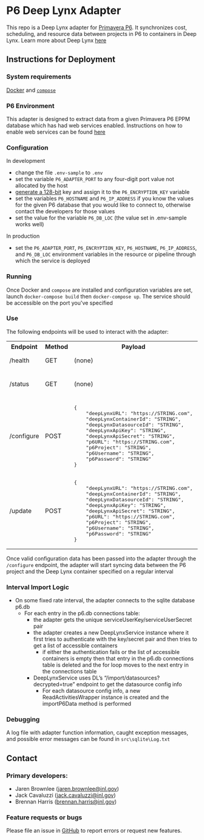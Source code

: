 # P6 Deep Lynx Adapter

This repo is a Deep Lynx adapter for [Primavera P6](https://www.oracle.com/industries/construction-engineering/primavera-p6/). It synchronizes cost, scheduling, and resource data between projects in P6 to containers in Deep Lynx. Learn more about Deep Lynx [here](https://github.com/idaholab/Deep-Lynx/wiki)

## Instructions for Deployment
### System requirements
[Docker](https://docs.docker.com/get-docker/) and [`compose`](https://docs.docker.com/compose/)

### P6 Environment
This adapter is designed to extract data from a given Primavera P6 EPPM database which has had web services enabled. Instructions on how to enable web services can be found [here](https://docs.oracle.com/cd/F37125_01/English/Integration_Documentation/p6_eppm_web_services_programming/helpmain.htm?toc.htm?34309.htm)

### Configuration
In development
- change the file `.env-sample` to `.env`
- set the variable `P6_ADAPTER_PORT` to any four-digit port value not allocated by the host
- [generate a 128-bit](https://www.ibm.com/docs/en/imdm/12.0?topic=encryption-generating-aes-keys-password) key and assign it to the `P6_ENCRYPTION_KEY` variable
- set the variables `P6_HOSTNAME` and `P6_IP_ADDRESS` if you know the values for the given P6 database that you would like to connect to, otherwise contact the developers for those values
- set the value for the variable `P6_DB_LOC` (the value set in .env-sample works well)

In production
- set the `P6_ADAPTER_PORT`, `P6_ENCRYPTION_KEY`, `P6_HOSTNAME`, `P6_IP_ADDRESS`, and `P6_DB_LOC` environment variables in the resource or pipeline through which the service is deployed

### Running
Once Docker and `compose` are installed and configuration variables are set, launch `docker-compose build` then `docker-compose up`. The service should be accessible on the port you've specified

### Use
The following endpoints will be used to interact with the adapter:

<table>
    <tr>
        <th>Endpoint</th><th>Method</th><th>Payload</th><th>Response</th>
    </tr>
    <tr>
        <td>/health</td><td>GET</td><td>(none)</td><td><pre>200 "OK"</pre></td>
    </tr>
    <tr>
        <td>/status</td><td>GET</td><td>(none)</td><td>
            <pre>{
    "connectionActive": "true|false"
}</pre>
        </td>
    </tr>
    <tr>
        <td>/configure</td><td>POST</td><td>
            <pre>{
    "deepLynxURL": "https://STRING.com",
    "deepLynxContainerId": "STRING",
    "deepLynxDatasourceId": "STRING",
    "deepLynxApiKey": "STRING",
    "deepLynxApiSecret": "STRING",
    "p6URL": "https://STRING.com",
    "p6Project": "STRING",
    "p6Username": "STRING",
    "p6Password": "STRING"
}</pre>
        </td><td>
            <pre>{
    "sql_migration_success": "true|false",
    "sql_configuration_success": "true|false"
}</pre>
        </td>
    </tr>
    <tr>
        <td>/update</td><td>POST</td><td>
            <pre>{
    "deepLynxURL": "https://STRING.com",
    "deepLynxContainerId": "STRING",
    "deepLynxDatasourceId": "STRING",
    "deepLynxApiKey": "STRING",
    "deepLynxApiSecret": "STRING",
    "p6URL": "https://STRING.com",
    "p6Project": "STRING",
    "p6Username": "STRING",
    "p6Password": "STRING"
}</pre>
        </td><td>
            <pre>{
    "sql_migration_success": "true|false",
    "sql_configuration_success": "true|false"
}</pre>
        </td>
    </tr>

<table>

Once valid configuration data has been passed into the adapter through the `/configure` endpoint, the adapter will start syncing data between the P6 project and the Deep Lynx container specified on a regular interval
    
### Interval Import Logic
- On some fixed rate interval, the adapter connects to the sqlite database p6.db
  - For each entry in the p6.db connections table:
    - the adapter gets the unique serviceUserKey/serviceUserSecret pair
    - the adapter creates a new DeepLynxService instance where it first tries to authenticate with the key/secret pair and then tries to get a list of accessible containers
      - if either the authentication fails or the list of accessible containers is empty then that entry in the p6.db connections table is deleted and the for loop moves to the next entry in the connections table
    - DeepLynxService uses DL’s “/import/datasources?decrypted=true” endpoint to get the datasource config info
      - For each datasource config info, a new ReadActivitiesWrapper instance is created and the importP6Data method is performed

### Debugging
A log file with adapter function information, caught exception messages, and possible error messages can be found in `src\sqlite\Log.txt`


## Contact

### Primary developers:
- Jaren Brownlee (jaren.brownlee@inl.gov)
- Jack Cavaluzzi (jack.cavaluzzi@inl.gov)
- Brennan Harris (brennan.harris@inl.gov)

### Feature requests or bugs
Please file an issue in [GitHub](https://github.inl.gov/Digital-Engineering/p6_deeplynx_adapter/issues) to report errors or request new features.
